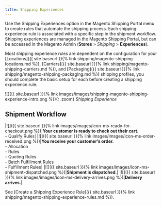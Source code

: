 ```yaml
---
title: Shipping Experiences
---
```


Use the Shipping Experiences option in the Magento Shipping Portal menu to create rules that automate the shipping process. Each shipping experience rule is associated with a specific step in the shipment workflow. Shipping experiences are managed in the Magento Shipping Portal, but can be accessed in the Magento Admin (**Stores** > _Shipping_ > **Experiences**).

Most shipping experience rules are dependent on the configuration for your [Locations]({{ site.baseurl }}{% link shipping/magento-shipping-locations.md %}), [Carriers]({{ site.baseurl }}{% link shipping/magento-shipping-carriers.md %}), and [Packaging]({{ site.baseurl }}{% link shipping/magento-shipping-packaging.md %}) shipping profiles, you should complete the basic setup for each before creating a shipping experience rule.

![]({{ site.baseurl }}{% link images/images/shipping-magento-shipping-experience-intro.png %}){: .zoom}
_Shipping Experience_

## Shipment Workflow

|![]({{ site.baseurl }}{% link images/images/icon-ms-ready-for-checkout.png %})|**Your customer is ready to check out their cart.**<br/>- Qualify Rules|
|![]({{ site.baseurl }}{% link images/images/icon-ms-order-received.png %})|**You receive your customer’s order.**<br/>- Allocation<br/>-  Rules<br/>- Quoting Rules<br/>- Batch Fulfillment Rules<br/>- Fulfillment Rules|
|![]({{ site.baseurl }}{% link images/images/icon-ms-shipment-dispatched.png %})|**Shipment is dispatched.**|
|![]({{ site.baseurl }}{% link images/images/icon-ms-delivery-arrives.png %})|**Delivery arrives.**|

See [Create a Shipping Experience Rule]({{ site.baseurl }}{% link shipping/magento-shipping-experience-rules.md %}).
